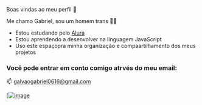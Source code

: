 Boas vindas ao meu perfil 💛

Me chamo Gabriel, sou um homem trans 🏳️‍⚧️

- Estou estudando pelo [Alura](https://wwww.alura.com.br)
- Estou aprendendo a desenvolver na linguagem JavaScript
- Uso este espaçopra minha organização e compaartilhamento dos meus projetos

### Você pode entrar em conto comigo atrvés do meu email:

📫 galvaogabriel0616@gmail.com



[[![image](https://github.com/bieelgm/bieelgm/assets/173468158/b82cfea2-3859-40bd-8441-ffced372132e)
](https://media.tenor.com/RwpEi4f7Zu0AAAAM/cravity-park-serim.gif)
